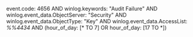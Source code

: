 event.code: 4656 AND winlog.keywords: "Audit Failure" AND winlog.event_data.ObjectServer: "Security" AND winlog.event_data.ObjectType: "Key" AND winlog.event_data.AccessList: *%%4434* AND (hour_of_day: [* TO 7] OR hour_of_day: [17 TO *])

